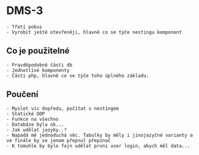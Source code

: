 # DMS-3
    - Třetí pokus
    - Vyrobit ještě otevřeněji, hlavně co se týče nestingu komponent
## Co je použitelné
    - Pravděpodobně části db
    - Jednotlivé komponenty
    - Části php, hlavně co se týče toho úplného základu.
## Poučení
    - Myslet víc dopředu, počítat s nestingem
    - Statické OOP
    - Funkce na všechno
    - Databáze byla ok...
    - Jak udělat jazyky..?
    - Napadá mě jednoduchá věc. Tabulky by měly i jinojazyčné varianty a ve finále by se jenom přepnul přepínač
    - K tomuhle by bylo fajn udělat první user login, abych měl data...